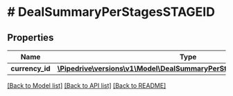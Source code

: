 # # DealSummaryPerStagesSTAGEID

## Properties

Name | Type | Description | Notes
------------ | ------------- | ------------- | -------------
**currency_id** | [**\Pipedrive\versions\v1\Model\DealSummaryPerStagesSTAGEIDCURRENCYID**](DealSummaryPerStagesSTAGEIDCURRENCYID.md) |  | [optional]

[[Back to Model list]](../../README.md#models) [[Back to API list]](../../README.md#endpoints) [[Back to README]](../../README.md)
